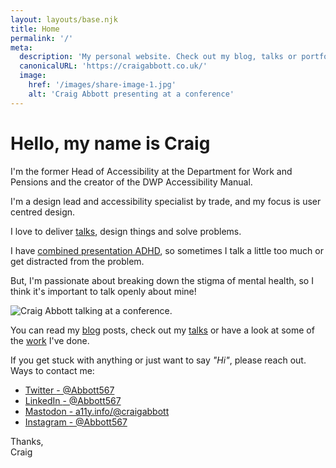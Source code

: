 ```yaml
---
layout: layouts/base.njk
title: Home
permalink: '/'
meta:
  description: 'My personal website. Check out my blog, talks or portfolio work.'
  canonicalURL: 'https://craigabbott.co.uk/'
  image:
    href: '/images/share-image-1.jpg'
    alt: 'Craig Abbott presenting at a conference'
---
```


# Hello, my name is Craig

I'm the former Head of Accessibility at the Department for Work and Pensions and the creator of the DWP Accessibility Manual. 

I'm a design lead and accessibility specialist by trade, and my focus is user centred design.

I love to deliver [talks](/talks), design things and solve problems. 

I have [combined presentation ADHD](https://www.additudemag.com/3-types-of-adhd/), so sometimes I talk a little too much or get distracted from the problem.

But, I'm passionate about breaking down the stigma of mental health, so I think it's important to talk openly about mine!

![Craig Abbott talking at a conference.](/images/share-image-2.webp)

You can read my [blog](/blog) posts, check out my [talks](/talks) or have a look at some of the [work](/work) I've done.

If you get stuck with anything or just want to say *"Hi"*, please reach out. Ways to contact me:

<ul>
  <li>
    <a href="https://twitter.com/abbott567">
      Twitter 
      <span class="visually-hidden">
        - @Abbott567
      </span>
    </a>
  </li>
  <li>
    <a href="https://uk.linkedin.com/in/abbott567">
      LinkedIn 
      <span class="visually-hidden">
        - @Abbott567
      </span>
    </a>
  </li>
  <li>
    <a href="https://a11y.info/@craigabbott">
      Mastodon 
      <span class="visually-hidden">
        - a11y.info/@craigabbott
      </span>
    </a>
  </li>
  <li>
    <a href="https://instagram.com/abbott567">
      Instagram 
      <span class="visually-hidden">
        - @Abbott567
      </span>
    </a>
  </li>
</ul>

Thanks,  
Craig
